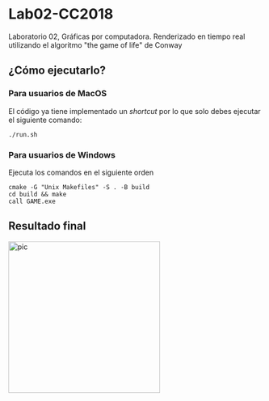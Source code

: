 # Lab02-CC2018
Laboratorio 02, Gráficas por computadora. Renderizado en tiempo real utilizando el algoritmo "the game of life" de Conway

## ¿Cómo ejecutarlo?
### Para usuarios de MacOS
El código ya tiene implementado un _shortcut_ por lo que solo debes ejecutar el siguiente comando:
```
./run.sh
```

### Para usuarios de Windows
Ejecuta los comandos en el siguiente orden
```
cmake -G "Unix Makefiles" -S . -B build
cd build && make
call GAME.exe
```

## Resultado final
<img src="https://media.giphy.com/media/mva5FQ4gakuRIk5L2P/giphy.gif" alt="pic" width="300">